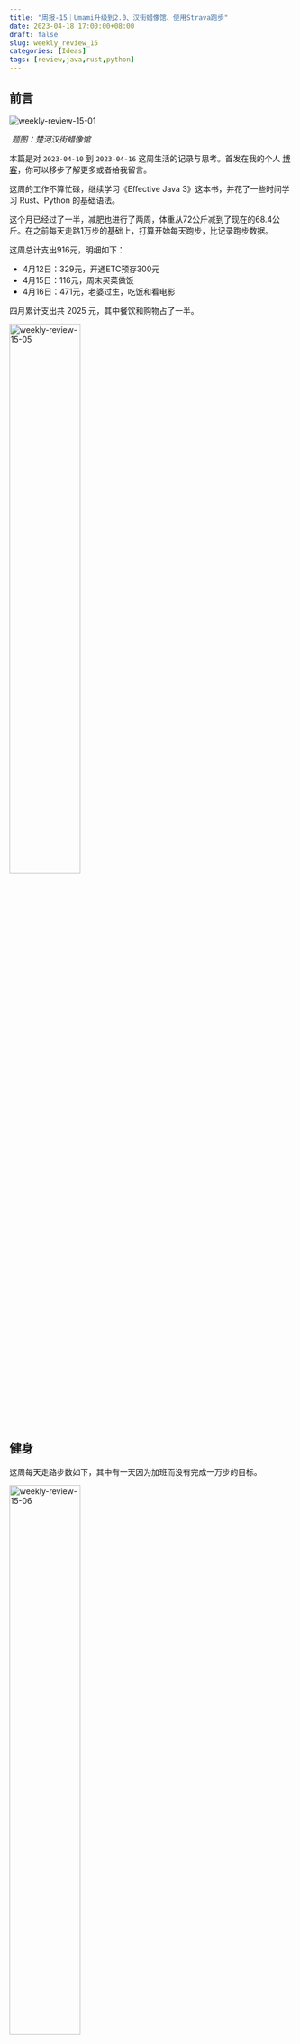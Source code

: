 ```yaml
---
title: "周报-15｜Umami升级到2.0、汉街蜡像馆、使用Strava跑步"
date: 2023-04-18 17:00:00+08:00
draft: false
slug: weekly_review_15
categories: [Ideas]
tags: [review,java,rust,python]
---
```


## 前言

![weekly-review-15-01](https://chensoul.oss-cn-hangzhou.aliyuncs.com/images/weekly-review-15-01.png)

​														*题图：楚河汉街蜡像馆*



本篇是对 `2023-04-10` 到 `2023-04-16` 这周生活的记录与思考。首发在我的个人 [博客](https://blog.chensoul.com/)，你可以移步了解更多或者给我留言。



这周的工作不算忙碌，继续学习《Effective Java 3》这本书，并花了一些时间学习 Rust、Python 的基础语法。



这个月已经过了一半，减肥也进行了两周，体重从72公斤减到了现在的68.4公斤。在之前每天走路1万步的基础上，打算开始每天跑步，比记录跑步数据。



这周总计支出916元，明细如下：

- 4月12日：329元，开通ETC预存300元
- 4月15日：116元，周末买菜做饭
- 4月16日：471元，老婆过生，吃饭和看电影



四月累计支出共 2025 元，其中餐饮和购物占了一半。

<img src="https://chensoul.oss-cn-hangzhou.aliyuncs.com/images/weekly-review-15-05.jpeg" alt="weekly-review-15-05" style="width:50%;" />

## 健身

这周每天走路步数如下，其中有一天因为加班而没有完成一万步的目标。

<img src="https://chensoul.oss-cn-hangzhou.aliyuncs.com/images/weekly-review-15-06.png" alt="weekly-review-15-06" style="width:50%;" />



受 [@Conge](https://conge.livingwithfcs.org/) 博客影响，开始记录每天的跑步数据。首先是注册了 strava 账号，然后参考 [running_page](https://github.com/yihong0618/running_page) 部署了一个我的跑步主页 [run.chensoul.com](https://run.chensoul.com/)。

![weekly-review-15-02](https://chensoul.oss-cn-hangzhou.aliyuncs.com/images/weekly-review-15-02.png)

因为我之前是使用悦跑圈 APP 记录跑步，所以又参考[这篇文章](https://github.com/yihong0618/running_page/blob/master/README-CN.md#joyrun%E6%82%A6%E8%B7%91%E5%9C%88)导出 gpx 数据，然后[同步](https://github.com/yihong0618/running_page/blob/master/README-CN.md#gpx_to_strava)到 Strava。最后，可以把悦跑圈 APP 卸载了。

![weekly-review-15-03](https://chensoul.oss-cn-hangzhou.aliyuncs.com/images/weekly-review-15-03.png)

上周跑步数据如下，总计28.64公里，比上周的19.05公里多了9.6公里。

![weekly-review-15-04](https://chensoul.oss-cn-hangzhou.aliyuncs.com/images/weekly-review-15-04.png)



上面搞定了之后，就可以使用 Strava 来跑步了。为了增加社交乐趣性，我在 n8n 里面创建了一个 workflow，将 Strava 活动发送到我的『[ChenSoul Share](https://t.me/chensoul_share)』Telegram 频道，效果如下。



<img src="https://chensoul.oss-cn-hangzhou.aliyuncs.com/images/weekly-review-15-07.png" alt="weekly-review-15-07" style="width:50%;" />



## Umami升级到2.0

1、首先备份数据库



2、升级数据库

```bash
git clone https://github.com/umami-software/migrate-v1-v2.git
cd migrate-v1-v2
yarn install
yarn build
```

创建 .env 文件：

```properties
#修改为你的数据库地址
DATABASE_URL=postgresql://umami:xxxxx@postgres.chensoul.com:5432/umami
```

运行：

```bash
yarn start
```



3、重新部署静态页面

日志提示报错：

![weekly-review-15-16](https://chensoul.oss-cn-hangzhou.aliyuncs.com/images/weekly-review-15-16.png)

解决办法是修改 scripts/check-db.js：

![weekly-review-15-17](https://chensoul.oss-cn-hangzhou.aliyuncs.com/images/weekly-review-15-17.png)



4、修改跟踪脚本，把站点中所有追踪脚本名字`umami.js`改为`script.js`。



5、最后查看实时仪表盘。我的 umami 实时 [访问地址](https://umami.chensoul.com/realtime/f110cfa0-b737-4690-a032-2b9073a57fc3)



## 工作

### Effective Java 3 笔记

请参考《[Effective Java 3 笔记：依赖注入优于硬编码资源](/posts/2023/04/17/prefer-dependency-injection-to-hardwiring-resources)》。



## 汉街蜡像馆

周末趁武汉旅游大年卡还没过期，跑到楚河汉街蜡像馆去溜达了一圈。因为有年卡，省去了150元的门票。

<img src="https://chensoul.oss-cn-hangzhou.aliyuncs.com/images/weekly-review-15-08.png" alt="weekly-review-15-08" style="width:67%;" />

<img src="https://chensoul.oss-cn-hangzhou.aliyuncs.com/images/weekly-review-15-09.png" alt="weekly-review-15-09" style="width:67%;" />

<img src="https://chensoul.oss-cn-hangzhou.aliyuncs.com/images/weekly-review-15-10.png" alt="weekly-review-15-10" style="width:67%;" />

<img src="https://chensoul.oss-cn-hangzhou.aliyuncs.com/images/weekly-review-15-11.png" alt="weekly-review-15-11" style="width:67%;" />

<img src="https://chensoul.oss-cn-hangzhou.aliyuncs.com/images/weekly-review-15-12.png" alt="weekly-review-15-12" style="width:67%;" />

<img src="https://chensoul.oss-cn-hangzhou.aliyuncs.com/images/weekly-review-15-13.png" alt="weekly-review-15-13" style="width:67%;" />

<img src="https://chensoul.oss-cn-hangzhou.aliyuncs.com/images/weekly-review-15-14.png" alt="weekly-review-15-14" style="width:67%;" />

<img src="https://chensoul.oss-cn-hangzhou.aliyuncs.com/images/weekly-review-15-15.png" alt="weekly-review-15-15" style="width:67%;" />

## 好物分享

虽然大部分有意思的内容会分享在 『[ChenSoul Share](https://t.me/chensoul_share)』Telegram 频道，不过还是挑选一部分在这里列举一下，感觉更像一个 newsletter 了。

### 一些文章

1、[Java 编程教程](https://www3.ntu.edu.sg/home/ehchua/programming/index.html)

![img](https://cdn.beekka.com/blogimg/asset/202301/bg2023011504.webp)

这个网站是新加坡南洋理工大学的一位老师的教案（英文），主要内容为新生的 Java 编程

2、[offsec.tools](https://offsec.tools/)

![img](https://cdn.beekka.com/blogimg/asset/202301/bg2023012101.webp)

这个网站收集各种安全相关的软件工具，目前共有600多个。



3、[我的习惯养成计划：五分钟规则+打卡](https://juemuren4449.com/archives/habit-formation-plan)

4、[我编程 20 年的指导原则](https://www.jitao.tech/posts/my-guiding-principles-after-20-years-of-programming/)

5、[用 zmv 批量重命名文件](https://lenciel.com/2022/10/renaming-with-zmv/)



### 一些工具

- [WebPerformance Report](https://webperformancereport.com/) 这个网站可以用邮箱订阅你的网站性能的个性化报告。它会监控指定网站的性能，每周会发送一封报告邮件给你。
